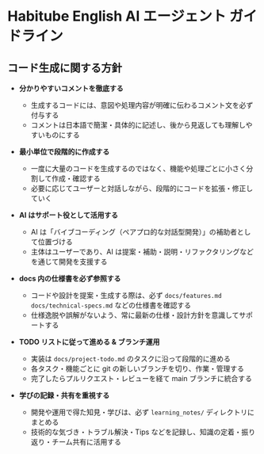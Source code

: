 # Habitube English AI エージェント ガイドライン

## コード生成に関する方針

- **分かりやすいコメントを徹底する**

  - 生成するコードには、意図や処理内容が明確に伝わるコメント文を必ず付与する
  - コメントは日本語で簡潔・具体的に記述し、後から見返しても理解しやすいものにする

- **最小単位で段階的に作成する**

  - 一度に大量のコードを生成するのではなく、機能や処理ごとに小さく分割して作成・確認する
  - 必要に応じてユーザーと対話しながら、段階的にコードを拡張・修正していく

- **AI はサポート役として活用する**

  - AI は「バイブコーディング（ペアプロ的な対話型開発）」の補助者として位置づける
  - 主体はユーザーであり、AI は提案・補助・説明・リファクタリングなどを通じて開発を支援する

- **docs 内の仕様書を必ず参照する**

  - コードや設計を提案・生成する際は、必ず `docs/features.md` `docs/technical-specs.md` などの仕様書を確認する
  - 仕様逸脱や誤解がないよう、常に最新の仕様・設計方針を意識してサポートする

- **TODO リストに従って進める & ブランチ運用**

  - 実装は `docs/project-todo.md` のタスクに沿って段階的に進める
  - 各タスク・機能ごとに git の新しいブランチを切り、作業・管理する
  - 完了したらプルリクエスト・レビューを経て main ブランチに統合する

- **学びの記録・共有を重視する**
  - 開発や運用で得た知見・学びは、必ず `learning_notes/` ディレクトリにまとめる
  - 技術的な気づき・トラブル解決・Tips などを記録し、知識の定着・振り返り・チーム共有に活用する
